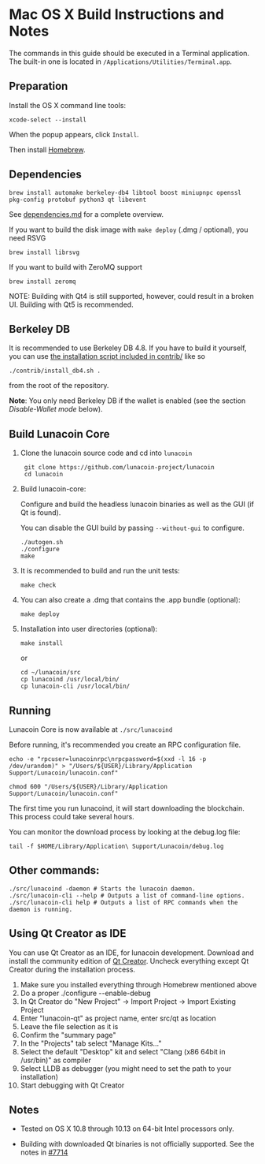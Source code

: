 Mac OS X Build Instructions and Notes
====================================
The commands in this guide should be executed in a Terminal application.
The built-in one is located in `/Applications/Utilities/Terminal.app`.

Preparation
-----------
Install the OS X command line tools:

`xcode-select --install`

When the popup appears, click `Install`.

Then install [Homebrew](https://brew.sh).

Dependencies
----------------------

    brew install automake berkeley-db4 libtool boost miniupnpc openssl pkg-config protobuf python3 qt libevent

See [dependencies.md](dependencies.md) for a complete overview.

If you want to build the disk image with `make deploy` (.dmg / optional), you need RSVG

    brew install librsvg

If you want to build with ZeroMQ support
    
    brew install zeromq

NOTE: Building with Qt4 is still supported, however, could result in a broken UI. Building with Qt5 is recommended.

Berkeley DB
-----------
It is recommended to use Berkeley DB 4.8. If you have to build it yourself,
you can use [the installation script included in contrib/](/contrib/install_db4.sh)
like so

```shell
./contrib/install_db4.sh .
```

from the root of the repository.

**Note**: You only need Berkeley DB if the wallet is enabled (see the section *Disable-Wallet mode* below).

Build Lunacoin Core
------------------------

1. Clone the lunacoin source code and cd into `lunacoin`

        git clone https://github.com/lunacoin-project/lunacoin
        cd lunacoin

2.  Build lunacoin-core:

    Configure and build the headless lunacoin binaries as well as the GUI (if Qt is found).

    You can disable the GUI build by passing `--without-gui` to configure.

        ./autogen.sh
        ./configure
        make

3.  It is recommended to build and run the unit tests:

        make check

4.  You can also create a .dmg that contains the .app bundle (optional):

        make deploy

5.  Installation into user directories (optional):

        make install

    or

        cd ~/lunacoin/src
        cp lunacoind /usr/local/bin/
        cp lunacoin-cli /usr/local/bin/

Running
-------

Lunacoin Core is now available at `./src/lunacoind`

Before running, it's recommended you create an RPC configuration file.

    echo -e "rpcuser=lunacoinrpc\nrpcpassword=$(xxd -l 16 -p /dev/urandom)" > "/Users/${USER}/Library/Application Support/Lunacoin/lunacoin.conf"

    chmod 600 "/Users/${USER}/Library/Application Support/Lunacoin/lunacoin.conf"

The first time you run lunacoind, it will start downloading the blockchain. This process could take several hours.

You can monitor the download process by looking at the debug.log file:

    tail -f $HOME/Library/Application\ Support/Lunacoin/debug.log

Other commands:
-------

    ./src/lunacoind -daemon # Starts the lunacoin daemon.
    ./src/lunacoin-cli --help # Outputs a list of command-line options.
    ./src/lunacoin-cli help # Outputs a list of RPC commands when the daemon is running.

Using Qt Creator as IDE
------------------------
You can use Qt Creator as an IDE, for lunacoin development.
Download and install the community edition of [Qt Creator](https://www.qt.io/download/).
Uncheck everything except Qt Creator during the installation process.

1. Make sure you installed everything through Homebrew mentioned above
2. Do a proper ./configure --enable-debug
3. In Qt Creator do "New Project" -> Import Project -> Import Existing Project
4. Enter "lunacoin-qt" as project name, enter src/qt as location
5. Leave the file selection as it is
6. Confirm the "summary page"
7. In the "Projects" tab select "Manage Kits..."
8. Select the default "Desktop" kit and select "Clang (x86 64bit in /usr/bin)" as compiler
9. Select LLDB as debugger (you might need to set the path to your installation)
10. Start debugging with Qt Creator

Notes
-----

* Tested on OS X 10.8 through 10.13 on 64-bit Intel processors only.

* Building with downloaded Qt binaries is not officially supported. See the notes in [#7714](https://github.com/bitcoin/bitcoin/issues/7714)
